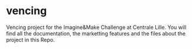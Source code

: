 # vencing
Vencing project for the Imagine&Make Challenge at Centrale Lille.
You will find all the documentation, the marketting features and the files about the project in this Repo. 
